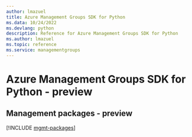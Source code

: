 ```yaml
---
author: lmazuel
title: Azure Management Groups SDK for Python
ms.data: 10/24/2022
ms.devlang: python
description: Reference for Azure Management Groups SDK for Python
ms.author: lmazuel
ms.topic: reference
ms.service: managementgroups
---
```

# Azure Management Groups SDK for Python - preview

## Management packages - preview
[!INCLUDE [mgmt-packages](management-groups-mgmt-index.md)]
